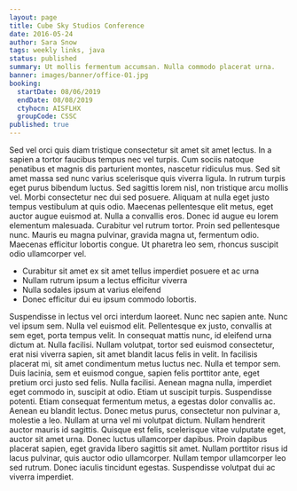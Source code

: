```yaml
---
layout: page
title: Cube Sky Studios Conference
date: 2016-05-24
author: Sara Snow
tags: weekly links, java
status: published
summary: Ut mollis fermentum accumsan. Nulla commodo placerat urna.
banner: images/banner/office-01.jpg
booking:
  startDate: 08/06/2019
  endDate: 08/08/2019
  ctyhocn: AISFLHX
  groupCode: CSSC
published: true
---
```

Sed vel orci quis diam tristique consectetur sit amet sit amet lectus. In a sapien a tortor faucibus tempus nec vel turpis. Cum sociis natoque penatibus et magnis dis parturient montes, nascetur ridiculus mus. Sed sit amet massa sed nunc varius scelerisque quis viverra ligula. In rutrum turpis eget purus bibendum luctus. Sed sagittis lorem nisl, non tristique arcu mollis vel. Morbi consectetur nec dui sed posuere. Aliquam at nulla eget justo tempus vestibulum at quis odio. Maecenas pellentesque elit metus, eget auctor augue euismod at. Nulla a convallis eros. Donec id augue eu lorem elementum malesuada. Curabitur vel rutrum tortor. Proin sed pellentesque nunc. Mauris eu magna pulvinar, gravida magna ut, fermentum odio. Maecenas efficitur lobortis congue. Ut pharetra leo sem, rhoncus suscipit odio ullamcorper vel.

* Curabitur sit amet ex sit amet tellus imperdiet posuere et ac urna
* Nullam rutrum ipsum a lectus efficitur viverra
* Nulla sodales ipsum at varius eleifend
* Donec efficitur dui eu ipsum commodo lobortis.

Suspendisse in lectus vel orci interdum laoreet. Nunc nec sapien ante. Nunc vel ipsum sem. Nulla vel euismod elit. Pellentesque ex justo, convallis at sem eget, porta tempus velit. In consequat mattis nunc, id eleifend urna dictum at. Nulla facilisi. Nullam volutpat, tortor sed euismod consectetur, erat nisi viverra sapien, sit amet blandit lacus felis in velit. In facilisis placerat mi, sit amet condimentum metus luctus nec. Nulla et tempor sem. Duis lacinia, sem et euismod congue, sapien felis porttitor ante, eget pretium orci justo sed felis. Nulla facilisi. Aenean magna nulla, imperdiet eget commodo in, suscipit at odio.
Etiam ut suscipit turpis. Suspendisse potenti. Etiam consequat fermentum metus, a egestas dolor convallis ac. Aenean eu blandit lectus. Donec metus purus, consectetur non pulvinar a, molestie a leo. Nullam at urna vel mi volutpat dictum. Nullam hendrerit auctor mauris id sagittis. Quisque est felis, scelerisque vitae vulputate eget, auctor sit amet urna. Donec luctus ullamcorper dapibus. Proin dapibus placerat sapien, eget gravida libero sagittis sit amet. Nullam porttitor risus id lacus pulvinar, quis auctor odio ullamcorper. Nullam tempor ullamcorper leo sed rutrum. Donec iaculis tincidunt egestas. Suspendisse volutpat dui ac viverra imperdiet.
